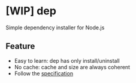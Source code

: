 # [WIP] dep
Simple dependency installer for Node.js

## Feature
+ Easy to learn: dep has only install/uninstall
+ No cache: cache and size are always coherent
+ Follow the [specification](https://github.com/npm/npm/blob/latest/doc/spec/package-lock.md)
